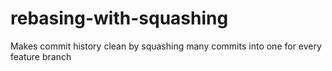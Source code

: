 # rebasing-with-squashing
Makes commit history clean by squashing many commits into one for every feature branch
